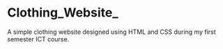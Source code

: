 # Clothing_Website_
A simple clothing website designed using HTML and CSS during my first semester ICT course.
